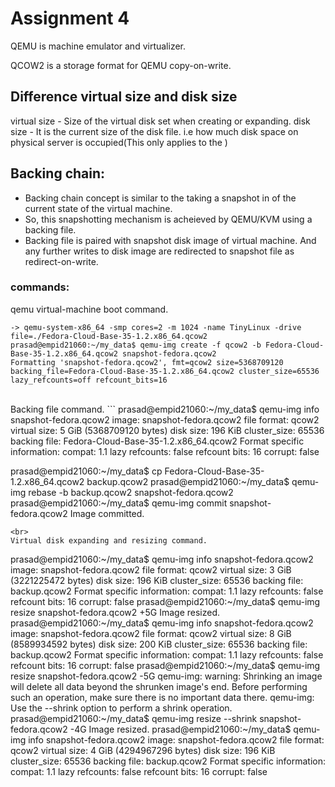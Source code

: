 # Assignment 4

QEMU is machine emulator and virtualizer.

QCOW2 is a storage format for QEMU copy-on-write.

## Difference virtual size and disk size
virtual size - Size of the virtual disk set when creating or expanding. 
disk size - It is the current size of the disk file. i.e how much disk space on physical server is occupied(This only applies to the )

## Backing chain:
- Backing chain concept is similar to the taking a snapshot in of the current state of the virtual machine.
- So, this snapshotting mechanism is acheieved by QEMU/KVM using a backing file.
- Backing file is paired with snapshot disk image of virtual machine. And any further writes to disk image are redirected to snapshot file as redirect-on-write.

### commands:
qemu virtual-machine boot command.
```
-> qemu-system-x86_64 -smp cores=2 -m 1024 -name TinyLinux -drive file=./Fedora-Cloud-Base-35-1.2.x86_64.qcow2
prasad@empid21060:~/my_data$ qemu-img create -f qcow2 -b Fedora-Cloud-Base-35-1.2.x86_64.qcow2 snapshot-fedora.qcow2
Formatting 'snapshot-fedora.qcow2', fmt=qcow2 size=5368709120 backing_file=Fedora-Cloud-Base-35-1.2.x86_64.qcow2 cluster_size=65536 lazy_refcounts=off refcount_bits=16
```
<br>
Backing file command.
```
prasad@empid21060:~/my_data$ qemu-img info snapshot-fedora.qcow2 
image: snapshot-fedora.qcow2
file format: qcow2
virtual size: 5 GiB (5368709120 bytes)
disk size: 196 KiB
cluster_size: 65536
backing file: Fedora-Cloud-Base-35-1.2.x86_64.qcow2
Format specific information:
    compat: 1.1
    lazy refcounts: false
    refcount bits: 16
    corrupt: false

prasad@empid21060:~/my_data$ cp Fedora-Cloud-Base-35-1.2.x86_64.qcow2 backup.qcow2
prasad@empid21060:~/my_data$ qemu-img rebase -b backup.qcow2 snapshot-fedora.qcow2 
prasad@empid21060:~/my_data$ qemu-img commit snapshot-fedora.qcow2 
Image committed.
```
<br>
Virtual disk expanding and resizing command.
```
prasad@empid21060:~/my_data$ qemu-img info snapshot-fedora.qcow2 
image: snapshot-fedora.qcow2
file format: qcow2
virtual size: 3 GiB (3221225472 bytes)
disk size: 196 KiB
cluster_size: 65536
backing file: backup.qcow2
Format specific information:
    compat: 1.1
    lazy refcounts: false
    refcount bits: 16
    corrupt: false
prasad@empid21060:~/my_data$ qemu-img resize snapshot-fedora.qcow2 +5G
Image resized.
prasad@empid21060:~/my_data$ qemu-img info snapshot-fedora.qcow2 
image: snapshot-fedora.qcow2
file format: qcow2
virtual size: 8 GiB (8589934592 bytes)
disk size: 200 KiB
cluster_size: 65536
backing file: backup.qcow2
Format specific information:
    compat: 1.1
    lazy refcounts: false
    refcount bits: 16
    corrupt: false
prasad@empid21060:~/my_data$ qemu-img resize snapshot-fedora.qcow2 -5G
qemu-img: warning: Shrinking an image will delete all data beyond the shrunken image's end. Before performing such an operation, make sure there is no important data there.
qemu-img: Use the --shrink option to perform a shrink operation.
prasad@empid21060:~/my_data$ qemu-img resize --shrink snapshot-fedora.qcow2 -4G
Image resized.
prasad@empid21060:~/my_data$ qemu-img info snapshot-fedora.qcow2 
image: snapshot-fedora.qcow2
file format: qcow2
virtual size: 4 GiB (4294967296 bytes)
disk size: 196 KiB
cluster_size: 65536
backing file: backup.qcow2
Format specific information:
    compat: 1.1
    lazy refcounts: false
    refcount bits: 16
    corrupt: false
```
